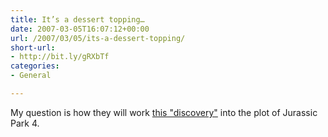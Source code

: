 ```yaml
---
title: It’s a dessert topping…
date: 2007-03-05T16:07:12+00:00
url: /2007/03/05/its-a-dessert-topping/
short-url:
- http://bit.ly/gRXbTf
categories:
- General

---
```

<div class='microid-mailto+http:sha1:dc8eee9dc5b14b4cfc1a321937f221f4bae6b66a'>

My question is how they will work [this "discovery"](http://blag.xkcd.com/2007/03/04/velociraptor-safety/) into the plot of Jurassic Park 4.

